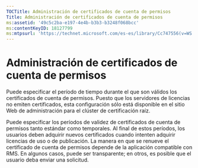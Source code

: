 ```yaml
---
TOCTitle: Administración de certificados de cuenta de permisos
Title: Administración de certificados de cuenta de permisos
ms:assetid: '49c5c2ba-e197-4e4b-b3b3-b3248f068bcc'
ms:contentKeyID: 18127799
ms:mtpsurl: 'https://technet.microsoft.com/es-es/library/Cc747556(v=WS.10)'
---
```


Administración de certificados de cuenta de permisos
====================================================

Puede especificar el período de tiempo durante el que son válidos los certificados de cuenta de permisos. Puesto que los servidores de licencias no emiten certificados, esta configuración sólo está disponible en el sitio Web de administración para el clúster de certificación raíz.

Puede especificar los períodos de validez de certificados de cuenta de permisos tanto estándar como temporales. Al final de estos períodos, los usuarios deben adquirir nuevos certificados cuando intenten adquirir licencias de uso o de publicación. La manera en que se renueve el certificado de cuenta de permisos depende de la aplicación compatible con RMS. En algunos casos, puede ser transparente; en otros, es posible que el usuario deba enviar una solicitud.
